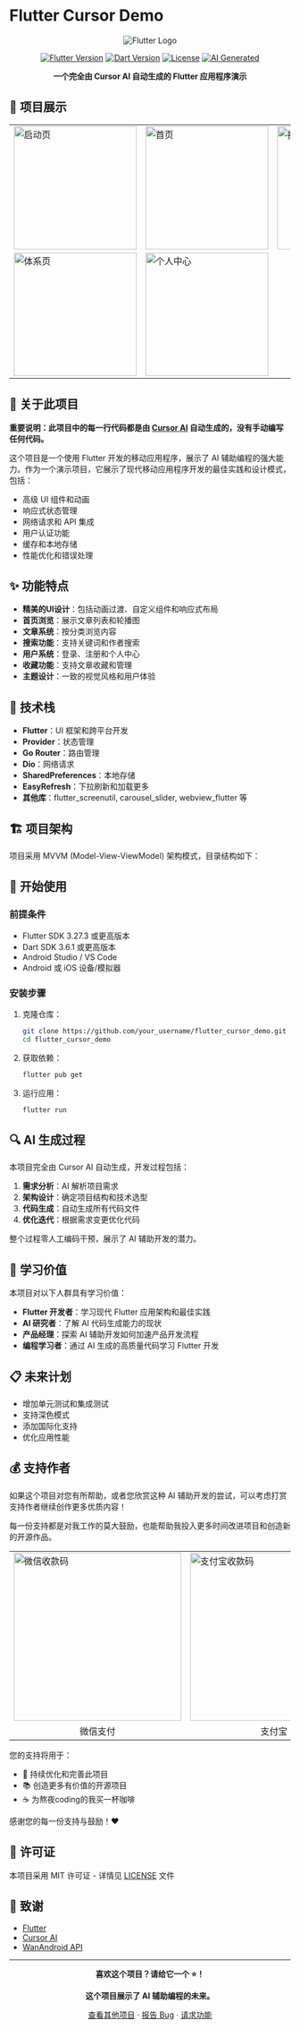 # Flutter Cursor Demo

<div align="center">

![Flutter Logo](https://storage.googleapis.com/cms-storage-bucket/c823e53b3a1a7b0d36a9.png)

[![Flutter Version](https://img.shields.io/badge/Flutter-3.27.3-blue.svg)](https://flutter.dev/)
[![Dart Version](https://img.shields.io/badge/Dart-3.6.1-blue.svg)](https://dart.dev/)
[![License](https://img.shields.io/badge/License-MIT-green.svg)](LICENSE)
[![AI Generated](https://img.shields.io/badge/AI%20Generated-100%25-orange.svg)](https://cursor.sh/)

**一个完全由 Cursor AI 自动生成的 Flutter 应用程序演示**

</div>

## 📱 项目展示

<div align="center">
<table>
  <tr>
    <td><img src="assets/images/WechatIMG754.png" alt="启动页" width="220"/></td>
    <td><img src="assets/images/WechatIMG755.png" alt="首页" width="220"/></td>
    <td><img src="assets/images/WechatIMG756.png" alt="搜索页" width="220"/></td>
  </tr>
  <tr>
    <td><img src="assets/images/WechatIMG757.png" alt="体系页" width="220"/></td>
    <td><img src="assets/images/WechatIMG758.png" alt="个人中心" width="220"/></td>
  </tr>
</table>
</div>

## 🤖 关于此项目

**重要说明：此项目中的每一行代码都是由 [Cursor AI](https://cursor.sh/) 自动生成的，没有手动编写任何代码。**

这个项目是一个使用 Flutter 开发的移动应用程序，展示了 AI 辅助编程的强大能力。作为一个演示项目，它展示了现代移动应用程序开发的最佳实践和设计模式，包括：

- 高级 UI 组件和动画
- 响应式状态管理
- 网络请求和 API 集成
- 用户认证功能
- 缓存和本地存储
- 性能优化和错误处理

## ✨ 功能特点

- **精美的UI设计**：包括动画过渡、自定义组件和响应式布局
- **首页浏览**：展示文章列表和轮播图
- **文章系统**：按分类浏览内容
- **搜索功能**：支持关键词和作者搜索
- **用户系统**：登录、注册和个人中心
- **收藏功能**：支持文章收藏和管理
- **主题设计**：一致的视觉风格和用户体验

## 🧪 技术栈

- **Flutter**：UI 框架和跨平台开发
- **Provider**：状态管理
- **Go Router**：路由管理
- **Dio**：网络请求
- **SharedPreferences**：本地存储
- **EasyRefresh**：下拉刷新和加载更多
- **其他库**：flutter_screenutil, carousel_slider, webview_flutter 等

## 🏗️ 项目架构

项目采用 MVVM (Model-View-ViewModel) 架构模式，目录结构如下：

## 🚀 开始使用

### 前提条件

- Flutter SDK 3.27.3 或更高版本
- Dart SDK 3.6.1 或更高版本
- Android Studio / VS Code
- Android 或 iOS 设备/模拟器

### 安装步骤

1. 克隆仓库：
   ```bash
   git clone https://github.com/your_username/flutter_cursor_demo.git
   cd flutter_cursor_demo
   ```

2. 获取依赖：
   ```bash
   flutter pub get
   ```

3. 运行应用：
   ```bash
   flutter run
   ```

## 🔍 AI 生成过程

本项目完全由 Cursor AI 自动生成，开发过程包括：

1. **需求分析**：AI 解析项目需求
2. **架构设计**：确定项目结构和技术选型
3. **代码生成**：自动生成所有代码文件
4. **优化迭代**：根据需求变更优化代码

整个过程零人工编码干预，展示了 AI 辅助开发的潜力。

## 🌟 学习价值

本项目对以下人群具有学习价值：

- **Flutter 开发者**：学习现代 Flutter 应用架构和最佳实践
- **AI 研究者**：了解 AI 代码生成能力的现状
- **产品经理**：探索 AI 辅助开发如何加速产品开发流程
- **编程学习者**：通过 AI 生成的高质量代码学习 Flutter 开发

## 📋 未来计划

- 增加单元测试和集成测试
- 支持深色模式
- 添加国际化支持
- 优化应用性能

## 💰 支持作者

如果这个项目对您有所帮助，或者您欣赏这种 AI 辅助开发的尝试，可以考虑打赏支持作者继续创作更多优质内容！

每一份支持都是对我工作的莫大鼓励，也能帮助我投入更多时间改进项目和创造新的开源作品。

<div align="center">
<table>
  <tr>
    <td><img src="assets/images/WechatIMG759.jpeg" alt="微信收款码" width="300"/></td>
    <td><img src="assets/images/WechatIMG760.jpeg" alt="支付宝收款码" width="300"/></td>
  </tr>
  <tr>
    <td align="center">微信支付</td>
    <td align="center">支付宝</td>
  </tr>
</table>
</div>

您的支持将用于：
- 🚀 持续优化和完善此项目
- 📚 创造更多有价值的开源项目
- ☕ 为熬夜coding的我买一杯咖啡

感谢您的每一份支持与鼓励！❤️

## 📝 许可证

本项目采用 MIT 许可证 - 详情见 [LICENSE](LICENSE) 文件

## 🤝 致谢

- [Flutter](https://flutter.dev/)
- [Cursor AI](https://cursor.sh/)
- [WanAndroid API](https://www.wanandroid.com/blog/show/2)

---

<div align="center">

**喜欢这个项目？请给它一个 ⭐️！**

**这个项目展示了 AI 辅助编程的未来。**

[查看其他项目](https://github.com/your_username) · [报告 Bug](https://github.com/your_username/flutter_cursor_demo/issues) · [请求功能](https://github.com/your_username/flutter_cursor_demo/issues)

</div>
